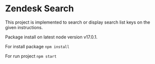 # Zendesk Search
This project is implemented to search or display search list keys on the given instructions.

Package install on latest node version v17.0.1.

For install package
`npm install`

For run project
`npm start`